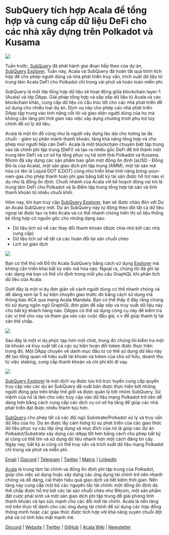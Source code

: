 # SubQuery tích hợp Acala để tổng hợp và cung cấp dữ liệu DeFi cho các nhà xây dựng trên Polkadot và Kusama

![](https://miro.medium.com/max/1400/1*cg4kJs0WEcyPP73EAtHomA.png)

Tuần trước, [SubQuery](https://www.subquery.network/) đã phát hành giai đoạn tiếp theo của dự án, [SubQuery Explorer](https://explorer.subquery.network/). Tuần này, Acala và SubQuery đã hoàn tất quá trình tích hợp để cho phép người dùng và nhà phát triển truy vấn, trích xuất dữ liệu từ trung tâm Acala DeFi cho Polkadot chỉ trong vài phút và hoàn toàn miễn phí.

SubQuery là một lớp tổng hợp dữ liệu sẽ hoạt động giữa blockchain layer-1 (Acala) và lớp DApp. Giải pháp tổng hợp và sắp xếp dữ liệu từ Acala và các blockchain khác, cung cấp dữ liệu có cấu trúc tốt cho các nhà phát triển để sử dụng cho nhiều loại dự án. Dịch vụ này cho phép các nhà phát triển DApp tập trung vào tính năng cốt lõi và giao diện người dùng của họ mà không cần lãng phí thời gian vào việc xây dựng chương trình phụ trợ tùy chỉnh để xử lý dữ liệu.

Acala là một tín đồ cũng như là người xây dựng lâu dài cho tương lai đa chuỗi - giảm sự phân mảnh thanh khoản, tăng khả năng tổng hợp và cho phép mọi người tiếp cận DeFi. Acala là một blockchain chuyên biệt tập trung vào tài chính phi tập trung (DeFi) và tạo ra nhiều gốc DeFi để trở thành một trung tâm DeFi và cơ sở hạ tầng phục vụ hệ sinh thái Polkadot và Kusama. Nhóm đã xây dựng các sản phẩm bao gồm một đồng ổn định (aUSD - Đồng Đô-la của Acala), một sàn giao dịch phi tập trung (AMM), một tài sản mã hóa có tên là Liquid DOT (LDOT) cũng như triển khai tính năng bring-your-own-gas cho phép thanh toán phí gas bằng bất kỳ tài sản được hỗ trợ nào ví dụ như là đồng ổn định. Chuối nhánh của Acala với kế hoạch đóng vai trò là trung tâm DeFi cho Polkadot và là điểm tập trung tổng hợp tài sản và tính thanh khoản từ nhiều chuỗi khối.

Hôm nay, khi bạn truy cập [SubQuery Explorer](https://explorer.subquery.network/), bạn sẽ được chào đón với Dự án Acala SubQuery mới. Dự án SubQuery này tự động theo dõi tất cả dữ liệu ngoại lai được tạo ra trên Acala và có thể nhanh chóng hiển thị số liệu thống kê tổng hợp có nguồn gốc cho những dạng sau:

-   Dữ liệu lịch sử về các thay đổi thanh khoản (được chia nhỏ bởi các nhà cung cấp)
-   Dữ liệu lịch sử về tất cả các hoán đổi tài sản chuỗi chéo
-   Lịch sử giao dịch

![](https://miro.medium.com/max/1400/0*sXPljA1RE754fuDQ)

Bạn có thể thử với Đồ thị Acala SubQuery bằng cách sử dụng [Explorer](https://explorer.subquery.network/) mà không cần triển khai bất kỳ việc mã hóa nào. Ngoài ra, chúng tôi đã ghi lại các dạng mà bạn có thể chỉ định trong mỗi yêu cầu GraphQL khi phân tích dữ liệu của Acala.

Dưới đây là một ví dụ đơn giản về cách người dùng có thể nhanh chóng và dễ dàng xem lại 5 sự kiện chuyển giao trước đó bằng cách sử dụng mã thông báo ACA qua mạng Acala Mandala. Bạn có thể thấy ở đây rằng chúng tôi sử dụng ngôn ngữ GraphQL đơn giản để sắp xếp và truy xuất dữ liệu này cho bất kỳ khách hàng nào. DApps có thể sử dụng công cụ này để kiểm tra các vị thế cho vay và tham gia vào các cuộc đấu giá, v.v để giúp thanh lý tài sản thế chấp.

![](https://miro.medium.com/max/1400/0*zlxPf2tz8DVX95kY)

Sau đây là một ví dụ phức tạp hơn một chút, trong đó chúng tôi kiểm tra một tài khoản và truy xuất tất cả các sự kiện hoán đổi token được thực hiện trong đó. Một DApp chuyên về danh mục đầu tư có thể sử dụng dữ liệu này để tạo tổng quan về hiệu suất tài khoản và token của chủ sở hữu, doanh thu từ việc staking, cung cấp thanh khoản và chi phí khi đi vay.

![](https://miro.medium.com/max/1400/0*hdTbn41vDvIYuv3_)

[SubQuery Explorer](https://explorer.subquery.network/) là một dịch vụ được lưu trữ trực tuyến cung cấp quyền truy cập vào các dự án SubQuery đã xuất bản được thực hiện bởi những người đóng góp trên khắp thế giới và được quản lý bởi nhóm SubQuery. Sứ mệnh của nó là làm cho việc truy cập vào dữ liệu mạng Polkadot trở nên dễ dàng hơn bằng cách cung cấp các dịch vụ cơ sở hạ tầng để giúp các nhà phát triển đạt được nhiều thành tựu hơn.

[SubQuery](https://www.subquery.network/) cho phép tất cả các đội ngũ Substrate/Polkadot xử lý và truy vấn dữ liệu của họ. Dự án được lấy cảm hứng từ sự phát triển của các giao thức dữ liệu phục vụ các lớp ứng dụng và mục đích của nó là giúp các dự án Polkadot/Substrate xây dựng các dApp tốt hơn bằng cách cho phép bất kỳ ai cũng có thể tìm và sử dụng dữ liệu nhanh hơn một cách đáng tin cậy. Ngày nay, bất kỳ ai cũng có thể truy vấn và trích xuất dữ liệu mạng Polkadot chỉ trong vài phút và miễn phí.

[Email](mailto:hello@subquery.network) | [Discord](https://discord.com/invite/78zg8aBSMG) | [Telegram](https://t.me/subquerynetwork) | [Twitter](https://twitter.com/subquerynetwork) | [Matrix](https://matrix.to/#/#subquery:matrix.org) | [LinkedIn](https://www.linkedin.com/company/subquery)

[Acala](http://acala.network/) là trung tâm tài chính và đồng ổn định phi tập trung của Polkadot, giúp cho việc sử dụng hoặc xây dựng các ứng dụng tài chính trở nên nhanh chóng và dễ dàng, cải thiện hiệu quả giao dịch và tiết kiệm thời gian. Nền tảng này cung cấp một bộ các nguyên tắc tài chính: một đồng ổn định đa thế chấp được hỗ trợ bởi các tài sản chuỗi chéo như Bitcoin, một sản phẩm đặt cược phái sinh và một sàn giao dịch phi tập trung để giải phóng tính thanh khoản và tạo sức mạnh cho các đổi mới tài chính. Acala là nền tảng mở trên thực tế dành cho các ứng dụng tài chính để sử dụng các hợp đồng thông minh hoặc các giao thức được tích hợp với khả năng xuyên chuỗi đột phá và có tính bảo mật mạnh mẽ.

[Discord](https://discord.gg/vdbFVCH) | [Website](https://acala.network/) | [Twitter](https://twitter.com/AcalaNetwork) | [GitHub](https://github.com/AcalaNetwork/Acala) | [Acala Wiki](https://github.com/AcalaNetwork/Acala/wiki) | [Newsletter](https://share.hsforms.com/1X9RxkXk-R62I0VNbATaDXw4h8qc)